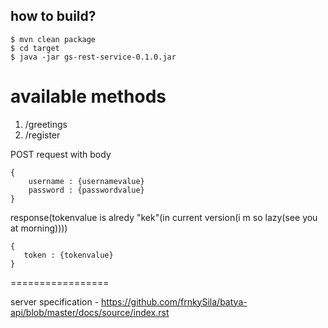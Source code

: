 how to build?
-------------


    $ mvn clean package
    $ cd target
    $ java -jar gs-rest-service-0.1.0.jar
    
   
available methods
=================
1. /greetings
2. /register

POST request with body


    {
        username : {usernamevalue}
        password : {passwordvalue}
    }
    

    
response(tokenvalue is alredy "kek"(in current version(i m so lazy(see you at morning))))
 
    {
       token : {tokenvalue}      
    }

    
    

   

=================

server specification - https://github.com/frnkySila/batya-api/blob/master/docs/source/index.rst
